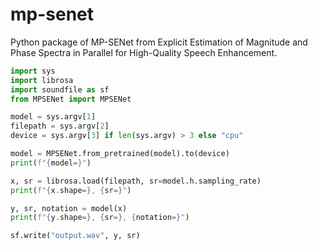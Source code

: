 # mp-senet

Python package of MP-SENet from Explicit Estimation of Magnitude and Phase Spectra in Parallel for High-Quality Speech Enhancement.

```python
import sys
import librosa
import soundfile as sf
from MPSENet import MPSENet

model = sys.argv[1]
filepath = sys.argv[2]
device = sys.argv[3] if len(sys.argv) > 3 else "cpu"

model = MPSENet.from_pretrained(model).to(device)
print(f"{model=}")

x, sr = librosa.load(filepath, sr=model.h.sampling_rate)
print(f"{x.shape=}, {sr=}")

y, sr, notation = model(x)
print(f"{y.shape=}, {sr=}, {notation=}")

sf.write("output.wav", y, sr)
```
